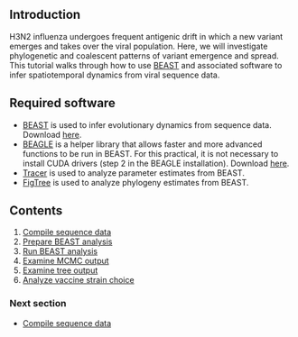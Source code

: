 ## Introduction

H3N2 influenza undergoes frequent antigenic drift in which a new variant emerges and takes over the viral population.
Here, we will investigate phylogenetic and coalescent patterns of variant emergence and spread.
This tutorial walks through how to use [BEAST](http://beast.bio.ed.ac.uk/) and associated software to infer spatiotemporal dynamics from viral sequence data.

## Required software

* [BEAST](http://beast.bio.ed.ac.uk/) is used to infer evolutionary dynamics from sequence data. Download [here](http://tree.bio.ed.ac.uk/software/beast/).
* [BEAGLE](http://beast.bio.ed.ac.uk/BEAGLE) is a helper library that allows faster and more advanced functions to be run in BEAST. For this practical, it is not necessary to install CUDA drivers (step 2 in the BEAGLE installation). Download [here](https://github.com/beagle-dev/beagle-lib).
* [Tracer](http://tree.bio.ed.ac.uk/software/tracer/) is used to analyze parameter estimates from BEAST.
* [FigTree](http://tree.bio.ed.ac.uk/software/figtree/) is used to analyze phylogeny estimates from BEAST.

## Contents

1. [Compile sequence data](data.md)
2. [Prepare BEAST analysis](beauti.md)
3. [Run BEAST analysis](beast.md)
4. [Examine MCMC output](tracer.md)
5. [Examine tree output](figtree.md)
6. [Analyze vaccine strain choice](vaccine.md)

### Next section

* [Compile sequence data](data.md)
